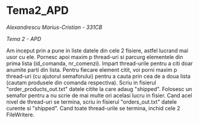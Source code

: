 # Tema2_APD
*Alexandrescu Marius-Cristian - 331CB*

*Tema 2 - APD*

Am inceput prin a pune in liste datele din cele 2 fisiere, astfel lucrand mai usor cu ele.
Pornesc apoi maxim p thread-uri si parcurg elementele din prima lista (id_comanda, nr_comenzi).
Impart thread-urile pentru a citi doar anumite parti din lista. Pentru fiecare element citit,
voi porni maxim p thread-uri (cu ajutorul semaforului) pentru a cauta prin cea de a doua lista
(cautam produsele din comanda respectiva). Scriu in fisierul "order_products_out.txt" datele
citite la care adaug "shipped". Folosesc un semafor pentru a nu scrie de mai multe ori acelasi
lucru in fisier. Cand acel nivel de thread-uri se termina, scriu in fisierul "orders_out.txt"
datele curente si "shipped". Cand toate thread-urile se termina, inchid cele 2 FileWritere.
